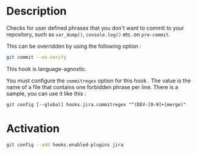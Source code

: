 # Description

Checks for user defined phrases that you don't want to commit to your
repository, such as `var_dump()`, `console.log()` etc. on `pre-commit`.

This can be overridden by using the following option :

```sh
git commit --no-verify
```

This hook is language-agnostic.

You must configure the `commitregex` option for this hook . The value is the
name of a file that contains one forbidden phrase per line. There is a sample,
you can use it like this :

    git config [--global] hooks.jira.commitregex "^(DEV-[0-9]+|merge)"

# Activation

```sh
git config --add hooks.enabled-plugins jira
```
